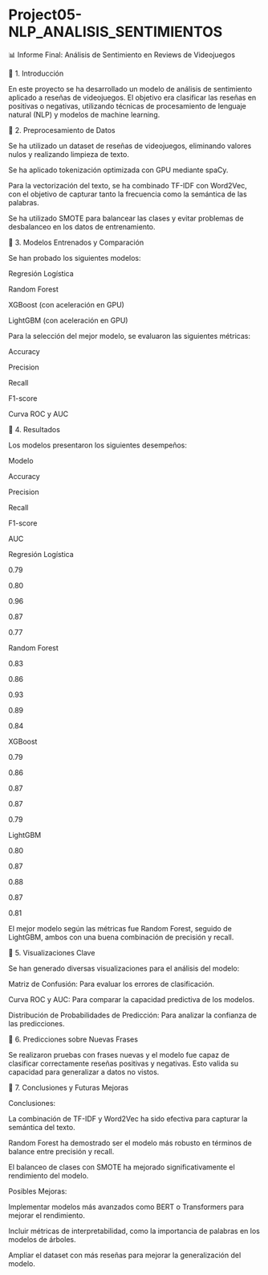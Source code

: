 # Project05-NLP_ANALISIS_SENTIMIENTOS

📊 Informe Final: Análisis de Sentimiento en Reviews de Videojuegos

📌 1. Introducción

En este proyecto se ha desarrollado un modelo de análisis de sentimiento aplicado a reseñas de videojuegos. El objetivo era clasificar las reseñas en positivas o negativas, utilizando técnicas de procesamiento de lenguaje natural (NLP) y modelos de machine learning.

📌 2. Preprocesamiento de Datos

Se ha utilizado un dataset de reseñas de videojuegos, eliminando valores nulos y realizando limpieza de texto.

Se ha aplicado tokenización optimizada con GPU mediante spaCy.

Para la vectorización del texto, se ha combinado TF-IDF con Word2Vec, con el objetivo de capturar tanto la frecuencia como la semántica de las palabras.

Se ha utilizado SMOTE para balancear las clases y evitar problemas de desbalanceo en los datos de entrenamiento.

📌 3. Modelos Entrenados y Comparación

Se han probado los siguientes modelos:

Regresión Logística

Random Forest

XGBoost (con aceleración en GPU)

LightGBM (con aceleración en GPU)

Para la selección del mejor modelo, se evaluaron las siguientes métricas:

Accuracy

Precision

Recall

F1-score

Curva ROC y AUC

📌 4. Resultados

Los modelos presentaron los siguientes desempeños:

Modelo

Accuracy

Precision

Recall

F1-score

AUC

Regresión Logística

0.79

0.80

0.96

0.87

0.77

Random Forest

0.83

0.86

0.93

0.89

0.84

XGBoost

0.79

0.86

0.87

0.87

0.79

LightGBM

0.80

0.87

0.88

0.87

0.81

El mejor modelo según las métricas fue Random Forest, seguido de LightGBM, ambos con una buena combinación de precisión y recall.

📌 5. Visualizaciones Clave

Se han generado diversas visualizaciones para el análisis del modelo:

Matriz de Confusión: Para evaluar los errores de clasificación.

Curva ROC y AUC: Para comparar la capacidad predictiva de los modelos.

Distribución de Probabilidades de Predicción: Para analizar la confianza de las predicciones.

📌 6. Predicciones sobre Nuevas Frases

Se realizaron pruebas con frases nuevas y el modelo fue capaz de clasificar correctamente reseñas positivas y negativas. Esto valida su capacidad para generalizar a datos no vistos.

📌 7. Conclusiones y Futuras Mejoras

Conclusiones:

La combinación de TF-IDF y Word2Vec ha sido efectiva para capturar la semántica del texto.

Random Forest ha demostrado ser el modelo más robusto en términos de balance entre precisión y recall.

El balanceo de clases con SMOTE ha mejorado significativamente el rendimiento del modelo.

Posibles Mejoras:

Implementar modelos más avanzados como BERT o Transformers para mejorar el rendimiento.

Incluir métricas de interpretabilidad, como la importancia de palabras en los modelos de árboles.

Ampliar el dataset con más reseñas para mejorar la generalización del modelo.
